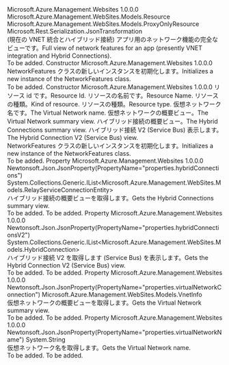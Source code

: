 <Type Name="NetworkFeatures" FullName="Microsoft.Azure.Management.WebSites.Models.NetworkFeatures">
  <TypeSignature Language="C#" Value="public class NetworkFeatures : Microsoft.Azure.Management.WebSites.Models.ProxyOnlyResource" />
  <TypeSignature Language="ILAsm" Value=".class public auto ansi beforefieldinit NetworkFeatures extends Microsoft.Azure.Management.WebSites.Models.ProxyOnlyResource" />
  <TypeSignature Language="DocId" Value="T:Microsoft.Azure.Management.WebSites.Models.NetworkFeatures" />
  <TypeSignature Language="VB.NET" Value="Public Class NetworkFeatures&#xA;Inherits ProxyOnlyResource" />
  <TypeSignature Language="F#" Value="type NetworkFeatures = class&#xA;    inherit ProxyOnlyResource" />
  <AssemblyInfo>
    <AssemblyName>Microsoft.Azure.Management.Websites</AssemblyName>
    <AssemblyVersion>1.0.0.0</AssemblyVersion>
  </AssemblyInfo>
  <Base>
    <BaseTypeName>Microsoft.Azure.Management.WebSites.Models.Resource</BaseTypeName>
    <BaseTypeName FrameworkAlternate="azure-dotnet">Microsoft.Azure.Management.WebSites.Models.ProxyOnlyResource</BaseTypeName>
  </Base>
  <Interfaces />
  <Attributes>
    <Attribute>
      <AttributeName>Microsoft.Rest.Serialization.JsonTransformation</AttributeName>
    </Attribute>
  </Attributes>
  <Docs>
    <summary>
            <span data-ttu-id="8b923-101">(現在の VNET 統合とハイブリッド接続) アプリ用のネットワーク機能の完全なビューです。</span><span class="sxs-lookup"><span data-stu-id="8b923-101">Full view of network features for an app (presently VNET integration and Hybrid Connections).</span></span>
            </summary>
    <remarks>To be added.</remarks>
  </Docs>
  <Members>
    <Member MemberName=".ctor">
      <MemberSignature Language="C#" Value="public NetworkFeatures ();" />
      <MemberSignature Language="ILAsm" Value=".method public hidebysig specialname rtspecialname instance void .ctor() cil managed" />
      <MemberSignature Language="DocId" Value="M:Microsoft.Azure.Management.WebSites.Models.NetworkFeatures.#ctor" />
      <MemberSignature Language="VB.NET" Value="Public Sub New ()" />
      <MemberType>Constructor</MemberType>
      <AssemblyInfo>
        <AssemblyName>Microsoft.Azure.Management.Websites</AssemblyName>
        <AssemblyVersion>1.0.0.0</AssemblyVersion>
      </AssemblyInfo>
      <Parameters />
      <Docs>
        <summary>
            <span data-ttu-id="8b923-102">NetworkFeatures クラスの新しいインスタンスを初期化します。</span><span class="sxs-lookup"><span data-stu-id="8b923-102">Initializes a new instance of the NetworkFeatures class.</span></span>
            </summary>
        <remarks>To be added.</remarks>
      </Docs>
    </Member>
    <Member MemberName=".ctor">
      <MemberSignature Language="C#" Value="public NetworkFeatures (string id = null, string name = null, string kind = null, string type = null, string virtualNetworkName = null, Microsoft.Azure.Management.WebSites.Models.VnetInfo virtualNetworkConnection = null, System.Collections.Generic.IList&lt;Microsoft.Azure.Management.WebSites.Models.RelayServiceConnectionEntity&gt; hybridConnections = null, System.Collections.Generic.IList&lt;Microsoft.Azure.Management.WebSites.Models.HybridConnection&gt; hybridConnectionsV2 = null);" />
      <MemberSignature Language="ILAsm" Value=".method public hidebysig specialname rtspecialname instance void .ctor(string id, string name, string kind, string type, string virtualNetworkName, class Microsoft.Azure.Management.WebSites.Models.VnetInfo virtualNetworkConnection, class System.Collections.Generic.IList`1&lt;class Microsoft.Azure.Management.WebSites.Models.RelayServiceConnectionEntity&gt; hybridConnections, class System.Collections.Generic.IList`1&lt;class Microsoft.Azure.Management.WebSites.Models.HybridConnection&gt; hybridConnectionsV2) cil managed" />
      <MemberSignature Language="DocId" Value="M:Microsoft.Azure.Management.WebSites.Models.NetworkFeatures.#ctor(System.String,System.String,System.String,System.String,System.String,Microsoft.Azure.Management.WebSites.Models.VnetInfo,System.Collections.Generic.IList{Microsoft.Azure.Management.WebSites.Models.RelayServiceConnectionEntity},System.Collections.Generic.IList{Microsoft.Azure.Management.WebSites.Models.HybridConnection})" />
      <MemberSignature Language="VB.NET" Value="Public Sub New (Optional id As String = null, Optional name As String = null, Optional kind As String = null, Optional type As String = null, Optional virtualNetworkName As String = null, Optional virtualNetworkConnection As VnetInfo = null, Optional hybridConnections As IList(Of RelayServiceConnectionEntity) = null, Optional hybridConnectionsV2 As IList(Of HybridConnection) = null)" />
      <MemberSignature Language="F#" Value="new Microsoft.Azure.Management.WebSites.Models.NetworkFeatures : string * string * string * string * string * Microsoft.Azure.Management.WebSites.Models.VnetInfo * System.Collections.Generic.IList&lt;Microsoft.Azure.Management.WebSites.Models.RelayServiceConnectionEntity&gt; * System.Collections.Generic.IList&lt;Microsoft.Azure.Management.WebSites.Models.HybridConnection&gt; -&gt; Microsoft.Azure.Management.WebSites.Models.NetworkFeatures" Usage="new Microsoft.Azure.Management.WebSites.Models.NetworkFeatures (id, name, kind, type, virtualNetworkName, virtualNetworkConnection, hybridConnections, hybridConnectionsV2)" />
      <MemberType>Constructor</MemberType>
      <AssemblyInfo>
        <AssemblyName>Microsoft.Azure.Management.Websites</AssemblyName>
        <AssemblyVersion>1.0.0.0</AssemblyVersion>
      </AssemblyInfo>
      <Parameters>
        <Parameter Name="id" Type="System.String" />
        <Parameter Name="name" Type="System.String" />
        <Parameter Name="kind" Type="System.String" />
        <Parameter Name="type" Type="System.String" />
        <Parameter Name="virtualNetworkName" Type="System.String" />
        <Parameter Name="virtualNetworkConnection" Type="Microsoft.Azure.Management.WebSites.Models.VnetInfo" />
        <Parameter Name="hybridConnections" Type="System.Collections.Generic.IList&lt;Microsoft.Azure.Management.WebSites.Models.RelayServiceConnectionEntity&gt;" />
        <Parameter Name="hybridConnectionsV2" Type="System.Collections.Generic.IList&lt;Microsoft.Azure.Management.WebSites.Models.HybridConnection&gt;" />
      </Parameters>
      <Docs>
        <param name="id"><span data-ttu-id="8b923-103">リソース id です。</span><span class="sxs-lookup"><span data-stu-id="8b923-103">Resource Id.</span></span></param>
        <param name="name"><span data-ttu-id="8b923-104">リソースの名前です。</span><span class="sxs-lookup"><span data-stu-id="8b923-104">Resource Name.</span></span></param>
        <param name="kind"><span data-ttu-id="8b923-105">リソースの種類。</span><span class="sxs-lookup"><span data-stu-id="8b923-105">Kind of resource.</span></span></param>
        <param name="type"><span data-ttu-id="8b923-106">リソースの種類。</span><span class="sxs-lookup"><span data-stu-id="8b923-106">Resource type.</span></span></param>
        <param name="virtualNetworkName"><span data-ttu-id="8b923-107">仮想ネットワーク名です。</span><span class="sxs-lookup"><span data-stu-id="8b923-107">The Virtual Network name.</span></span></param>
        <param name="virtualNetworkConnection"><span data-ttu-id="8b923-108">仮想ネットワークの概要ビュー。</span><span class="sxs-lookup"><span data-stu-id="8b923-108">The Virtual Network summary view.</span></span></param>
        <param name="hybridConnections"><span data-ttu-id="8b923-109">ハイブリッド接続の概要ビュー。</span><span class="sxs-lookup"><span data-stu-id="8b923-109">The Hybrid Connections summary view.</span></span></param>
        <param name="hybridConnectionsV2"><span data-ttu-id="8b923-110">ハイブリッド接続 V2 (Service Bus) 表示します。</span><span class="sxs-lookup"><span data-stu-id="8b923-110">The Hybrid Connection V2 (Service Bus) view.</span></span></param>
        <summary>
            <span data-ttu-id="8b923-111">NetworkFeatures クラスの新しいインスタンスを初期化します。</span><span class="sxs-lookup"><span data-stu-id="8b923-111">Initializes a new instance of the NetworkFeatures class.</span></span>
            </summary>
        <remarks>To be added.</remarks>
      </Docs>
    </Member>
    <Member MemberName="HybridConnections">
      <MemberSignature Language="C#" Value="public System.Collections.Generic.IList&lt;Microsoft.Azure.Management.WebSites.Models.RelayServiceConnectionEntity&gt; HybridConnections { get; }" />
      <MemberSignature Language="ILAsm" Value=".property instance class System.Collections.Generic.IList`1&lt;class Microsoft.Azure.Management.WebSites.Models.RelayServiceConnectionEntity&gt; HybridConnections" />
      <MemberSignature Language="DocId" Value="P:Microsoft.Azure.Management.WebSites.Models.NetworkFeatures.HybridConnections" />
      <MemberSignature Language="VB.NET" Value="Public ReadOnly Property HybridConnections As IList(Of RelayServiceConnectionEntity)" />
      <MemberSignature Language="F#" Value="member this.HybridConnections : System.Collections.Generic.IList&lt;Microsoft.Azure.Management.WebSites.Models.RelayServiceConnectionEntity&gt;" Usage="Microsoft.Azure.Management.WebSites.Models.NetworkFeatures.HybridConnections" />
      <MemberType>Property</MemberType>
      <AssemblyInfo>
        <AssemblyName>Microsoft.Azure.Management.Websites</AssemblyName>
        <AssemblyVersion>1.0.0.0</AssemblyVersion>
      </AssemblyInfo>
      <Attributes>
        <Attribute>
          <AttributeName>Newtonsoft.Json.JsonProperty(PropertyName="properties.hybridConnections")</AttributeName>
        </Attribute>
      </Attributes>
      <ReturnValue>
        <ReturnType>System.Collections.Generic.IList&lt;Microsoft.Azure.Management.WebSites.Models.RelayServiceConnectionEntity&gt;</ReturnType>
      </ReturnValue>
      <Docs>
        <summary>
            <span data-ttu-id="8b923-112">ハイブリッド接続の概要ビューを取得します。</span><span class="sxs-lookup"><span data-stu-id="8b923-112">Gets the Hybrid Connections summary view.</span></span>
            </summary>
        <value>To be added.</value>
        <remarks>To be added.</remarks>
      </Docs>
    </Member>
    <Member MemberName="HybridConnectionsV2">
      <MemberSignature Language="C#" Value="public System.Collections.Generic.IList&lt;Microsoft.Azure.Management.WebSites.Models.HybridConnection&gt; HybridConnectionsV2 { get; }" />
      <MemberSignature Language="ILAsm" Value=".property instance class System.Collections.Generic.IList`1&lt;class Microsoft.Azure.Management.WebSites.Models.HybridConnection&gt; HybridConnectionsV2" />
      <MemberSignature Language="DocId" Value="P:Microsoft.Azure.Management.WebSites.Models.NetworkFeatures.HybridConnectionsV2" />
      <MemberSignature Language="VB.NET" Value="Public ReadOnly Property HybridConnectionsV2 As IList(Of HybridConnection)" />
      <MemberSignature Language="F#" Value="member this.HybridConnectionsV2 : System.Collections.Generic.IList&lt;Microsoft.Azure.Management.WebSites.Models.HybridConnection&gt;" Usage="Microsoft.Azure.Management.WebSites.Models.NetworkFeatures.HybridConnectionsV2" />
      <MemberType>Property</MemberType>
      <AssemblyInfo>
        <AssemblyName>Microsoft.Azure.Management.Websites</AssemblyName>
        <AssemblyVersion>1.0.0.0</AssemblyVersion>
      </AssemblyInfo>
      <Attributes>
        <Attribute>
          <AttributeName>Newtonsoft.Json.JsonProperty(PropertyName="properties.hybridConnectionsV2")</AttributeName>
        </Attribute>
      </Attributes>
      <ReturnValue>
        <ReturnType>System.Collections.Generic.IList&lt;Microsoft.Azure.Management.WebSites.Models.HybridConnection&gt;</ReturnType>
      </ReturnValue>
      <Docs>
        <summary>
            <span data-ttu-id="8b923-113">ハイブリッド接続 V2 を取得します (Service Bus) を表示します。</span><span class="sxs-lookup"><span data-stu-id="8b923-113">Gets the Hybrid Connection V2 (Service Bus) view.</span></span>
            </summary>
        <value>To be added.</value>
        <remarks>To be added.</remarks>
      </Docs>
    </Member>
    <Member MemberName="VirtualNetworkConnection">
      <MemberSignature Language="C#" Value="public Microsoft.Azure.Management.WebSites.Models.VnetInfo VirtualNetworkConnection { get; }" />
      <MemberSignature Language="ILAsm" Value=".property instance class Microsoft.Azure.Management.WebSites.Models.VnetInfo VirtualNetworkConnection" />
      <MemberSignature Language="DocId" Value="P:Microsoft.Azure.Management.WebSites.Models.NetworkFeatures.VirtualNetworkConnection" />
      <MemberSignature Language="VB.NET" Value="Public ReadOnly Property VirtualNetworkConnection As VnetInfo" />
      <MemberSignature Language="F#" Value="member this.VirtualNetworkConnection : Microsoft.Azure.Management.WebSites.Models.VnetInfo" Usage="Microsoft.Azure.Management.WebSites.Models.NetworkFeatures.VirtualNetworkConnection" />
      <MemberType>Property</MemberType>
      <AssemblyInfo>
        <AssemblyName>Microsoft.Azure.Management.Websites</AssemblyName>
        <AssemblyVersion>1.0.0.0</AssemblyVersion>
      </AssemblyInfo>
      <Attributes>
        <Attribute>
          <AttributeName>Newtonsoft.Json.JsonProperty(PropertyName="properties.virtualNetworkConnection")</AttributeName>
        </Attribute>
      </Attributes>
      <ReturnValue>
        <ReturnType>Microsoft.Azure.Management.WebSites.Models.VnetInfo</ReturnType>
      </ReturnValue>
      <Docs>
        <summary>
            <span data-ttu-id="8b923-114">仮想ネットワークの概要ビューを取得します。</span><span class="sxs-lookup"><span data-stu-id="8b923-114">Gets the Virtual Network summary view.</span></span>
            </summary>
        <value>To be added.</value>
        <remarks>To be added.</remarks>
      </Docs>
    </Member>
    <Member MemberName="VirtualNetworkName">
      <MemberSignature Language="C#" Value="public string VirtualNetworkName { get; }" />
      <MemberSignature Language="ILAsm" Value=".property instance string VirtualNetworkName" />
      <MemberSignature Language="DocId" Value="P:Microsoft.Azure.Management.WebSites.Models.NetworkFeatures.VirtualNetworkName" />
      <MemberSignature Language="VB.NET" Value="Public ReadOnly Property VirtualNetworkName As String" />
      <MemberSignature Language="F#" Value="member this.VirtualNetworkName : string" Usage="Microsoft.Azure.Management.WebSites.Models.NetworkFeatures.VirtualNetworkName" />
      <MemberType>Property</MemberType>
      <AssemblyInfo>
        <AssemblyName>Microsoft.Azure.Management.Websites</AssemblyName>
        <AssemblyVersion>1.0.0.0</AssemblyVersion>
      </AssemblyInfo>
      <Attributes>
        <Attribute>
          <AttributeName>Newtonsoft.Json.JsonProperty(PropertyName="properties.virtualNetworkName")</AttributeName>
        </Attribute>
      </Attributes>
      <ReturnValue>
        <ReturnType>System.String</ReturnType>
      </ReturnValue>
      <Docs>
        <summary>
            <span data-ttu-id="8b923-115">仮想ネットワーク名を取得します。</span><span class="sxs-lookup"><span data-stu-id="8b923-115">Gets the Virtual Network name.</span></span>
            </summary>
        <value>To be added.</value>
        <remarks>To be added.</remarks>
      </Docs>
    </Member>
  </Members>
</Type>